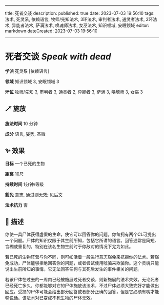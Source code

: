 
---
title: 死者交谈
description: 
published: true
date: 2023-07-03 19:56:10
tags: 法术, 死灵系, 依赖语言, 牧师/先知法术, 3环法术, 审判者法术, 通灵者法术, 2环法术, 异能者法术, 萨满法术, 唤魂师法术, 女巫法术, 知识领域, 安眠领域
editor: markdown
dateCreated: 2023-07-03 19:56:10

---

# **死者交谈** *Speak with dead*

**学派** 死灵系 \[依赖语言\] 

**领域** 知识领域 3, 安眠领域 3

**环位** 牧师/先知 3, 审判者 3, 通灵者 2, 异能者 3, 萨满 3, 唤魂师 3, 女巫 3

## 🪄 施放

**施法时间** 10 分钟

**成分** 语言, 姿势, 圣徽

## ✨ 效果 

**目标** 一个已死的生物 

**距离** 10尺  

**持续时间** 1分钟/等级 

**豁免** 意志, 通过则无效; 见后文

**法术抗力** 否

## 📖 描述

你使一具尸体获得虚假的生命，使它可以回答你的问题。你每拥有两个CL可提出一个问题。尸体的知识仅限于其生前所知，包括它所讲的语言。回答通常是简短、含糊或重复的，特别在该名生物生前时于你敌对的情况下尤为如此。

若已死的生物阵营与你不同，则可如活着一般进行意志豁免来抗拒你的法术。若豁免成功，尸体能够拒绝回答你的问题，或者尝试使用唬骗来欺骗你。这个灵魂只能说出生前所知的事情。它无法回答任何与其死后发生的事件相关的问题。

若该尸体在过去的一周内已经被施展过死者交谈，则新施展的法术失效。无论死者已经死亡多久，你都能够对它的尸体施放该法术，不过尸体必须大致完好才能做出回应。受损的尸体可能会给出部分回答或者部分正确的回答，但是它必须有嘴才能够说话。该法术对已变成不死生物的尸体无效。
    